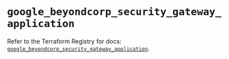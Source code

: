 # `google_beyondcorp_security_gateway_application`

Refer to the Terraform Registry for docs: [`google_beyondcorp_security_gateway_application`](https://registry.terraform.io/providers/hashicorp/google/6.50.0/docs/resources/beyondcorp_security_gateway_application).
